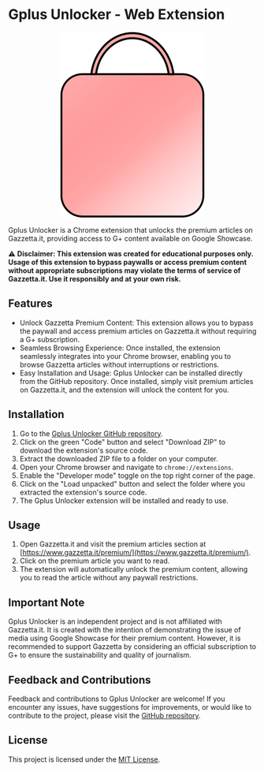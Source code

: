 # Gplus Unlocker - Web Extension 

<p align="center">
    <img src="https://raw.githubusercontent.com/salsan/gplus-unlocker/main/src/images/logo.png" alt="Gplus Unlocker"/>
</p>

Gplus Unlocker is a Chrome extension that unlocks the premium articles on Gazzetta.it, providing access to G+ content available on Google Showcase.

⚠️ **Disclaimer: This extension was created for educational purposes only. Usage of this extension to bypass paywalls or access premium content without appropriate subscriptions may violate the terms of service of Gazzetta.it. Use it responsibly and at your own risk.**

## Features

- Unlock Gazzetta Premium Content: This extension allows you to bypass the paywall and access premium articles on Gazzetta.it without requiring a G+ subscription.
- Seamless Browsing Experience: Once installed, the extension seamlessly integrates into your Chrome browser, enabling you to browse Gazzetta articles without interruptions or restrictions.
- Easy Installation and Usage: Gplus Unlocker can be installed directly from the GitHub repository. Once installed, simply visit premium articles on Gazzetta.it, and the extension will unlock the content for you.

## Installation

1. Go to the [Gplus Unlocker GitHub repository](https://github.com/salsan/gplus-unlocker).
2. Click on the green "Code" button and select "Download ZIP" to download the extension's source code.
3. Extract the downloaded ZIP file to a folder on your computer.
4. Open your Chrome browser and navigate to `chrome://extensions`.
5. Enable the "Developer mode" toggle on the top right corner of the page.
6. Click on the "Load unpacked" button and select the folder where you extracted the extension's source code.
7. The Gplus Unlocker extension will be installed and ready to use.

## Usage

1. Open Gazzetta.it and visit the premium articles section at [https://www.gazzetta.it/premium/](https://www.gazzetta.it/premium/).
2. Click on the premium article you want to read.
3. The extension will automatically unlock the premium content, allowing you to read the article without any paywall restrictions.

## Important Note

Gplus Unlocker is an independent project and is not affiliated with Gazzetta.it. It is created with the intention of demonstrating the issue of media using Google Showcase for their premium content. However, it is recommended to support Gazzetta by considering an official subscription to G+ to ensure the sustainability and quality of journalism.

## Feedback and Contributions

Feedback and contributions to Gplus Unlocker are welcome! If you encounter any issues, have suggestions for improvements, or would like to contribute to the project, please visit the [GitHub repository](https://github.com/salsan/gplus-unlocker).

## License

This project is licensed under the [MIT License](LICENSE).
